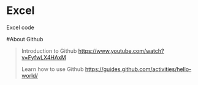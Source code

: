 # Excel
Excel code

#About Github
> Introduction to Github https://www.youtube.com/watch?v=FyfwLX4HAxM
>
> Learn how to use Github https://guides.github.com/activities/hello-world/
